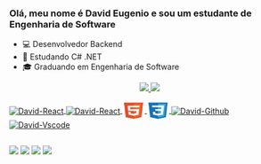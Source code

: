 ### Olá, meu nome é David Eugenio e sou um estudante de Engenharia de Software

- 💻 Desenvolvedor Backend
- 📖 Estudando C# .NET
- 🎓 Graduando em Engenharia de Software

<div align="center">
  <a href="https://github.com/DavidPereira07">
  <img height="150em" src="https://github-readme-stats.vercel.app/api?username=DavidEugenioFPereira&show_icons=true&theme=dark&include_all_commits=true&count_private=true"/>
  <img height="150em" src="https://github-readme-stats.vercel.app/api/top-langs/?username=DavidPereira07&layout=compact&langs_count=7&theme=dark"/>
</div>
  
  <div style="display: inline_block"><br>
  <img align="center" alt="David-React" height="30" width="40" src="https://cdn.jsdelivr.net/gh/devicons/devicon/icons/csharp/csharp-original.svg" />
  <img align="center" alt="David-React" height="30" width="40" src="https://cdn.jsdelivr.net/gh/devicons/devicon/icons/dot-net/dot-net-plain-wordmark.svg" />  
  <img align="center" alt="David-HTML" height="30" width="40" src="https://raw.githubusercontent.com/devicons/devicon/master/icons/html5/html5-original.svg">
  <img align="center" alt="David-CSS" height="30" width="40" src="https://raw.githubusercontent.com/devicons/devicon/master/icons/css3/css3-original.svg">
  <img align="center" alt="David-Github" height="30" width="40" src="https://cdn.jsdelivr.net/gh/devicons/devicon/icons/github/github-original.svg" />
  <img align="center" alt="David-Vscode" height="30" width="40" src="https://cdn.jsdelivr.net/gh/devicons/devicon/icons/vscode/vscode-original.svg" />


  </div>
  
  ##
  
  <div> 
  <a href="https://www.instagram.com/david.efpereira" target="_blank"><img src="https://img.shields.io/badge/-Instagram-%23E4405F?style=for-the-badge&logo=instagram&logoColor=white" target="_blank"></a>
  <a href = "mailto:davidefpereira19@gmail.com"><img src="https://img.shields.io/badge/-Gmail-%23333?style=for-the-badge&logo=gmail&logoColor=white" target="_blank"></a>
  <a href="https://www.facebook.com/profile.php?id=100024561665266"><img src="https://img.shields.io/badge/Facebook-1877F2?style=for-the-badge&logo=facebook&logoColor=white"></a>
   <a href="https://www.facebook.com/profile.php?id=100024561665266"><img src="https://img.shields.io/badge/LinkedIn-0077B5?style=for-the-badge&logo=linkedin&logoColor=white"></a>
</div>
